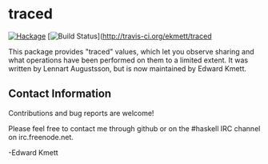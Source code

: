 traced
======

[![Hackage](https://img.shields.io/hackage/v/traced.svg)](https://hackage.haskell.org/package/traced) [![Build Status](https://secure.travis-ci.org/ekmett/traced.png?branch=master)](http://travis-ci.org/ekmett/traced

This package provides "traced" values, which let you observe sharing and what operations have been performed
on them to a limited extent. It was written by Lennart Augustsson, but is now maintained by Edward Kmett.

Contact Information
-------------------

Contributions and bug reports are welcome!

Please feel free to contact me through github or on the #haskell IRC channel on irc.freenode.net.

-Edward Kmett
